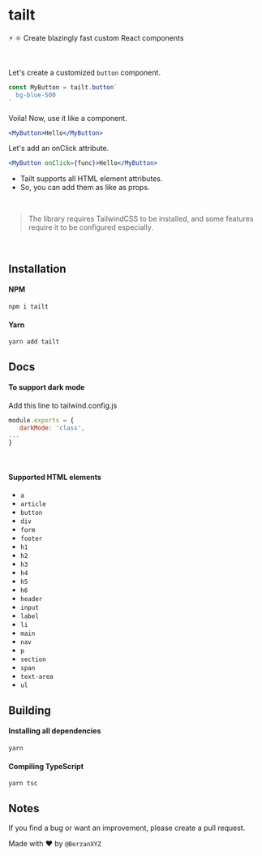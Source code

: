 # tailt
⚡ ⚛️ Create blazingly fast custom React components

<br>

 Let's create a customized `button` component.
```jsx
const MyButton = tailt.button`
  bg-blue-500
`
```
 Voila! Now, use it like a component.
```jsx
<MyButton>Hello</MyButton>
```
Let's add an onClick attribute.
```jsx
<MyButton onClick={func}>Hello</MyButton>
```
- Tailt supports all HTML element attributes. 
- So, you can add them as like as props.

<br>

> The library requires TailwindCSS to be installed, and some features require it to be configured especially.

<br>

## Installation
#### NPM
```
npm i tailt
```
#### Yarn
```
yarn add tailt
```

## Docs
#### To support dark mode
Add this line to tailwind.config.js 
```javascript
module.exports = {
   darkMode: 'class',
...
}
```

<br>

#### Supported HTML elements
- `a`
- `article`
- `button`
- `div`
- `form`
- `footer`
- `h1`
- `h2`
- `h3`
- `h4`
- `h5`
- `h6`
- `header`
- `input`
- `label`
- `li`
- `main`
- `nav`
- `p`
- `section`
- `span`
- `text-area`
- `ul`

## Building
#### Installing all dependencies
```
yarn
```
#### Compiling TypeScript
```
yarn tsc
```

## Notes
If you find a bug or want an improvement, please create a pull request.

Made with ❤️ by `@BerzanXYZ`
